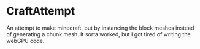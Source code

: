 # CraftAttempt <abandoned>
An attempt to make minecraft, but by instancing the block meshes instead of generating a chunk mesh. It sorta worked, but I got tired of writing the webGPU code.
